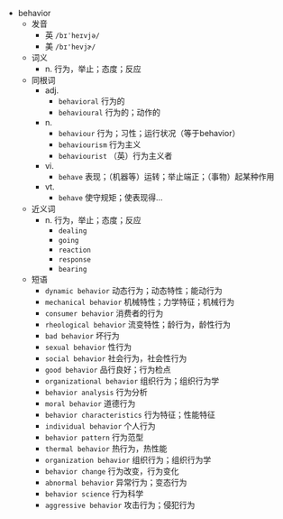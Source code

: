 - behavior
  - 发音
    - 英 `/bɪˈheɪvjə/`
    - 美 `/bɪ'hevjɚ/`
  - 词义
    - n. 行为，举止；态度；反应
  - 同根词
    - adj.
      - `behavioral` 行为的
      - `behavioural` 行为的；动作的
    - n.
      - `behaviour` 行为；习性；运行状况（等于behavior）
      - `behaviourism` 行为主义
      - `behaviourist` （英）行为主义者
    - vi.
      - `behave` 表现；（机器等）运转；举止端正；（事物）起某种作用
    - vt.
      - `behave` 使守规矩；使表现得…
  - 近义词
    - n. 行为，举止；态度；反应
      - `dealing`
      - `going`
      - `reaction`
      - `response`
      - `bearing`
  - 短语
    - `dynamic behavior` 动态行为；动态特性；能动行为 
    - `mechanical behavior` 机械特性；力学特征；机械行为 
    - `consumer behavior` 消费者的行为 
    - `rheological behavior` 流变特性；龄行为，龄性行为 
    - `bad behavior` 坏行为 
    - `sexual behavior` 性行为 
    - `social behavior` 社会行为，社会性行为 
    - `good behavior` 品行良好；行为检点 
    - `organizational behavior` 组织行为；组织行为学 
    - `behavior analysis` 行为分析 
    - `moral behavior` 道德行为 
    - `behavior characteristics` 行为特征；性能特征 
    - `individual behavior` 个人行为 
    - `behavior pattern` 行为范型 
    - `thermal behavior` 热行为，热性能 
    - `organization behavior` 组织行为；组织行为学 
    - `behavior change` 行为改变，行为变化 
    - `abnormal behavior` 异常行为；变态行为 
    - `behavior science` 行为科学 
    - `aggressive behavior` 攻击行为；侵犯行为 
